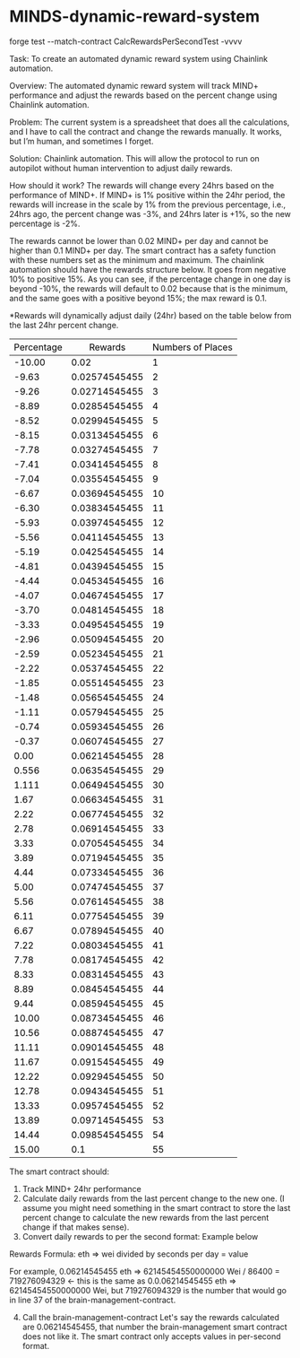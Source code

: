 ﻿# MINDS-dynamic-reward-system
forge test --match-contract CalcRewardsPerSecondTest -vvvv

Task: To create an automated dynamic reward system using Chainlink automation.

Overview: The automated dynamic reward system will track MIND+ performance and adjust the rewards based on the percent change using Chainlink automation.

Problem: The current system is a spreadsheet that does all the calculations, and I have to call the contract and change the rewards manually. It works, but I’m human, and sometimes I forget.

Solution: Chainlink automation. This will allow the protocol to run on autopilot without human intervention to adjust daily rewards.

How should it work?
The rewards will change every 24hrs based on the performance of MIND+. If MIND+ is 1% positive within the 24hr period, the rewards will increase in the scale by 1% from the previous percentage, i.e., 24hrs ago, the percent change was -3%, and 24hrs later is +1%, so the new percentage is -2%.

The rewards cannot be lower than 0.02 MIND+ per day and cannot be higher than 0.1 MIND+ per day. The smart contract has a safety function with these numbers set as the minimum and maximum. The chainlink automation should have the rewards structure below. It goes from negative 10% to positive 15%. As you can see, if the percentage change in one day is beyond -10%, the rewards will default to 0.02 because that is the minimum, and the same goes with a positive beyond 15%; the max reward is 0.1.

\*Rewards will dynamically adjust daily (24hr) based on the table below from the last 24hr percent change.

<table class="tg">
<thead>
  <tr>
    <th class="tg-183e"><span style="font-weight:400;font-style:normal;text-decoration:none;color:#000;background-color:transparent">Percentage</span></th>
    <th class="tg-lqy6"><span style="font-weight:400;font-style:normal;text-decoration:none;color:#000;background-color:transparent">Rewards </span></th>
    <th class="tg-eelb"><span style="font-weight:400;font-style:normal;text-decoration:none;color:#000;background-color:transparent">Numbers of Places</span></th>
  </tr>
</thead>
<tbody>
  <tr>
    <td class="tg-ianp"><span style="font-weight:400;font-style:normal;text-decoration:none;color:#000;background-color:transparent">-10.00</span></td>
    <td class="tg-lqy6"><span style="font-weight:400;font-style:normal;text-decoration:none;color:#000;background-color:transparent">0.02</span></td>
    <td class="tg-eelb"><span style="font-weight:400;font-style:normal;text-decoration:none;color:#000;background-color:transparent">1</span></td>
  </tr>  <tr>
    <td class="tg-ianp"><span style="font-weight:400;font-style:normal;text-decoration:none;color:#000;background-color:transparent">-9.63</span></td>
    <td class="tg-lqy6"><span style="font-weight:400;font-style:normal;text-decoration:none;color:#000;background-color:transparent">0.02574545455</span></td>
    <td class="tg-eelb"><span style="font-weight:400;font-style:normal;text-decoration:none;color:#000;background-color:transparent">2</span></td>
  </tr>
  <tr>
    <td class="tg-uyjh"><span style="font-weight:400;font-style:normal;text-decoration:none;color:#000;background-color:transparent">-9.26</span></td>
    <td class="tg-lqy6"><span style="font-weight:400;font-style:normal;text-decoration:none;color:#000;background-color:transparent">0.02714545455</span></td>
    <td class="tg-eelb"><span style="font-weight:400;font-style:normal;text-decoration:none;color:#000;background-color:transparent">3</span></td>
  </tr>
  <tr>
    <td class="tg-vzpl"><span style="font-weight:400;font-style:normal;text-decoration:none;color:#000;background-color:transparent">-8.89</span></td>
    <td class="tg-lqy6"><span style="font-weight:400;font-style:normal;text-decoration:none;color:#000;background-color:transparent">0.02854545455</span></td>
    <td class="tg-eelb"><span style="font-weight:400;font-style:normal;text-decoration:none;color:#000;background-color:transparent">4</span></td>
  </tr>
  <tr>
    <td class="tg-ox36"><span style="font-weight:400;font-style:normal;text-decoration:none;color:#000;background-color:transparent">-8.52</span></td>
    <td class="tg-lqy6"><span style="font-weight:400;font-style:normal;text-decoration:none;color:#000;background-color:transparent">0.02994545455</span></td>
    <td class="tg-eelb"><span style="font-weight:400;font-style:normal;text-decoration:none;color:#000;background-color:transparent">5</span></td>
  </tr>
  <tr>
    <td class="tg-j0pp"><span style="font-weight:400;font-style:normal;text-decoration:none;color:#000;background-color:transparent">-8.15</span></td>
    <td class="tg-lqy6"><span style="font-weight:400;font-style:normal;text-decoration:none;color:#000;background-color:transparent">0.03134545455</span></td>
    <td class="tg-eelb"><span style="font-weight:400;font-style:normal;text-decoration:none;color:#000;background-color:transparent">6</span></td>
  </tr>
  <tr>
    <td class="tg-mbqv"><span style="font-weight:400;font-style:normal;text-decoration:none;color:#000;background-color:transparent">-7.78</span></td>
    <td class="tg-lqy6"><span style="font-weight:400;font-style:normal;text-decoration:none;color:#000;background-color:transparent">0.03274545455</span></td>
    <td class="tg-eelb"><span style="font-weight:400;font-style:normal;text-decoration:none;color:#000;background-color:transparent">7</span></td>
  </tr>
  <tr>
    <td class="tg-moe0"><span style="font-weight:400;font-style:normal;text-decoration:none;color:#000;background-color:transparent">-7.41</span></td>
    <td class="tg-lqy6"><span style="font-weight:400;font-style:normal;text-decoration:none;color:#000;background-color:transparent">0.03414545455</span></td>
    <td class="tg-eelb"><span style="font-weight:400;font-style:normal;text-decoration:none;color:#000;background-color:transparent">8</span></td>
  </tr>
  <tr>
    <td class="tg-atvf"><span style="font-weight:400;font-style:normal;text-decoration:none;color:#000;background-color:transparent">-7.04</span></td>
    <td class="tg-lqy6"><span style="font-weight:400;font-style:normal;text-decoration:none;color:#000;background-color:transparent">0.03554545455</span></td>
    <td class="tg-eelb"><span style="font-weight:400;font-style:normal;text-decoration:none;color:#000;background-color:transparent">9</span></td>
  </tr>
  <tr>
    <td class="tg-meav"><span style="font-weight:400;font-style:normal;text-decoration:none;color:#000;background-color:transparent">-6.67</span></td>
    <td class="tg-lqy6"><span style="font-weight:400;font-style:normal;text-decoration:none;color:#000;background-color:transparent">0.03694545455</span></td>
    <td class="tg-eelb"><span style="font-weight:400;font-style:normal;text-decoration:none;color:#000;background-color:transparent">10</span></td>
  </tr>
  <tr>
    <td class="tg-8wzr"><span style="font-weight:400;font-style:normal;text-decoration:none;color:#000;background-color:transparent">-6.30</span></td>
    <td class="tg-lqy6"><span style="font-weight:400;font-style:normal;text-decoration:none;color:#000;background-color:transparent">0.03834545455</span></td>
    <td class="tg-eelb"><span style="font-weight:400;font-style:normal;text-decoration:none;color:#000;background-color:transparent">11</span></td>
  </tr>
  <tr>
    <td class="tg-ckpw"><span style="font-weight:400;font-style:normal;text-decoration:none;color:#000;background-color:transparent">-5.93</span></td>
    <td class="tg-lqy6"><span style="font-weight:400;font-style:normal;text-decoration:none;color:#000;background-color:transparent">0.03974545455</span></td>
    <td class="tg-eelb"><span style="font-weight:400;font-style:normal;text-decoration:none;color:#000;background-color:transparent">12</span></td>
  </tr>
  <tr>
    <td class="tg-cp4f"><span style="font-weight:400;font-style:normal;text-decoration:none;color:#000;background-color:transparent">-5.56</span></td>
    <td class="tg-lqy6"><span style="font-weight:400;font-style:normal;text-decoration:none;color:#000;background-color:transparent">0.04114545455</span></td>
    <td class="tg-eelb"><span style="font-weight:400;font-style:normal;text-decoration:none;color:#000;background-color:transparent">13</span></td>
  </tr>
  <tr>
    <td class="tg-im67"><span style="font-weight:400;font-style:normal;text-decoration:none;color:#000;background-color:transparent">-5.19</span></td>
    <td class="tg-lqy6"><span style="font-weight:400;font-style:normal;text-decoration:none;color:#000;background-color:transparent">0.04254545455</span></td>
    <td class="tg-eelb"><span style="font-weight:400;font-style:normal;text-decoration:none;color:#000;background-color:transparent">14</span></td>
  </tr>
  <tr>
    <td class="tg-sqq9"><span style="font-weight:400;font-style:normal;text-decoration:none;color:#000;background-color:transparent">-4.81</span></td>
    <td class="tg-lqy6"><span style="font-weight:400;font-style:normal;text-decoration:none;color:#000;background-color:transparent">0.04394545455</span></td>
    <td class="tg-eelb"><span style="font-weight:400;font-style:normal;text-decoration:none;color:#000;background-color:transparent">15</span></td>
  </tr>
  <tr>
    <td class="tg-jjak"><span style="font-weight:400;font-style:normal;text-decoration:none;color:#000;background-color:transparent">-4.44</span></td>
    <td class="tg-lqy6"><span style="font-weight:400;font-style:normal;text-decoration:none;color:#000;background-color:transparent">0.04534545455</span></td>
    <td class="tg-eelb"><span style="font-weight:400;font-style:normal;text-decoration:none;color:#000;background-color:transparent">16</span></td>
  </tr>
  <tr>
    <td class="tg-zlvt"><span style="font-weight:400;font-style:normal;text-decoration:none;color:#000;background-color:transparent">-4.07</span></td>
    <td class="tg-lqy6"><span style="font-weight:400;font-style:normal;text-decoration:none;color:#000;background-color:transparent">0.04674545455</span></td>
    <td class="tg-eelb"><span style="font-weight:400;font-style:normal;text-decoration:none;color:#000;background-color:transparent">17</span></td>
  </tr>
  <tr>
    <td class="tg-dhu9"><span style="font-weight:400;font-style:normal;text-decoration:none;color:#000;background-color:transparent">-3.70</span></td>
    <td class="tg-lqy6"><span style="font-weight:400;font-style:normal;text-decoration:none;color:#000;background-color:transparent">0.04814545455</span></td>
    <td class="tg-eelb"><span style="font-weight:400;font-style:normal;text-decoration:none;color:#000;background-color:transparent">18</span></td>
  </tr>
  <tr>
    <td class="tg-4aek"><span style="font-weight:400;font-style:normal;text-decoration:none;color:#000;background-color:transparent">-3.33</span></td>
    <td class="tg-lqy6"><span style="font-weight:400;font-style:normal;text-decoration:none;color:#000;background-color:transparent">0.04954545455</span></td>
    <td class="tg-eelb"><span style="font-weight:400;font-style:normal;text-decoration:none;color:#000;background-color:transparent">19</span></td>
  </tr>
  <tr>
    <td class="tg-eurt"><span style="font-weight:400;font-style:normal;text-decoration:none;color:#000;background-color:transparent">-2.96</span></td>
    <td class="tg-lqy6"><span style="font-weight:400;font-style:normal;text-decoration:none;color:#000;background-color:transparent">0.05094545455</span></td>
    <td class="tg-eelb"><span style="font-weight:400;font-style:normal;text-decoration:none;color:#000;background-color:transparent">20</span></td>
  </tr>
  <tr>
    <td class="tg-hto0"><span style="font-weight:400;font-style:normal;text-decoration:none;color:#000;background-color:transparent">-2.59</span></td>
    <td class="tg-lqy6"><span style="font-weight:400;font-style:normal;text-decoration:none;color:#000;background-color:transparent">0.05234545455</span></td>
    <td class="tg-eelb"><span style="font-weight:400;font-style:normal;text-decoration:none;color:#000;background-color:transparent">21</span></td>
  </tr>
  <tr>
    <td class="tg-qx0i"><span style="font-weight:400;font-style:normal;text-decoration:none;color:#000;background-color:transparent">-2.22</span></td>
    <td class="tg-lqy6"><span style="font-weight:400;font-style:normal;text-decoration:none;color:#000;background-color:transparent">0.05374545455</span></td>
    <td class="tg-eelb"><span style="font-weight:400;font-style:normal;text-decoration:none;color:#000;background-color:transparent">22</span></td>
  </tr>
  <tr>
    <td class="tg-qg8z"><span style="font-weight:400;font-style:normal;text-decoration:none;color:#000;background-color:transparent">-1.85</span></td>
    <td class="tg-lqy6"><span style="font-weight:400;font-style:normal;text-decoration:none;color:#000;background-color:transparent">0.05514545455</span></td>
    <td class="tg-eelb"><span style="font-weight:400;font-style:normal;text-decoration:none;color:#000;background-color:transparent">23</span></td>
  </tr>
  <tr>
    <td class="tg-amty"><span style="font-weight:400;font-style:normal;text-decoration:none;color:#000;background-color:transparent">-1.48</span></td>
    <td class="tg-lqy6"><span style="font-weight:400;font-style:normal;text-decoration:none;color:#000;background-color:transparent">0.05654545455</span></td>
    <td class="tg-eelb"><span style="font-weight:400;font-style:normal;text-decoration:none;color:#000;background-color:transparent">24</span></td>
  </tr>
  <tr>
    <td class="tg-t0dl"><span style="font-weight:400;font-style:normal;text-decoration:none;color:#000;background-color:transparent">-1.11</span></td>
    <td class="tg-lqy6"><span style="font-weight:400;font-style:normal;text-decoration:none;color:#000;background-color:transparent">0.05794545455</span></td>
    <td class="tg-eelb"><span style="font-weight:400;font-style:normal;text-decoration:none;color:#000;background-color:transparent">25</span></td>
  </tr>
  <tr>
    <td class="tg-ia7w"><span style="font-weight:400;font-style:normal;text-decoration:none;color:#000;background-color:transparent">-0.74</span></td>
    <td class="tg-lqy6"><span style="font-weight:400;font-style:normal;text-decoration:none;color:#000;background-color:transparent">0.05934545455</span></td>
    <td class="tg-eelb"><span style="font-weight:400;font-style:normal;text-decoration:none;color:#000;background-color:transparent">26</span></td>
  </tr>
  <tr>
    <td class="tg-d12q"><span style="font-weight:400;font-style:normal;text-decoration:none;color:#000;background-color:transparent">-0.37</span></td>
    <td class="tg-lqy6"><span style="font-weight:400;font-style:normal;text-decoration:none;color:#000;background-color:transparent">0.06074545455</span></td>
    <td class="tg-eelb"><span style="font-weight:400;font-style:normal;text-decoration:none;color:#000;background-color:transparent">27</span></td>
  </tr>
  <tr>
    <td class="tg-eelb"><span style="font-weight:400;font-style:normal;text-decoration:none;color:#000;background-color:transparent">0.00</span></td>
    <td class="tg-lqy6"><span style="font-weight:400;font-style:normal;text-decoration:none;color:#000;background-color:transparent">0.06214545455</span></td>
    <td class="tg-eelb"><span style="font-weight:400;font-style:normal;text-decoration:none;color:#000;background-color:transparent">28</span></td>
  </tr>
  <tr>
    <td class="tg-dugi"><span style="font-weight:400;font-style:normal;text-decoration:none;color:#000;background-color:transparent">0.556</span></td>
    <td class="tg-lqy6"><span style="font-weight:400;font-style:normal;text-decoration:none;color:#000;background-color:transparent">0.06354545455</span></td>
    <td class="tg-eelb"><span style="font-weight:400;font-style:normal;text-decoration:none;color:#000;background-color:transparent">29</span></td>
  </tr>
  <tr>
    <td class="tg-bfay"><span style="font-weight:400;font-style:normal;text-decoration:none;color:#000;background-color:transparent">1.111</span></td>
    <td class="tg-lqy6"><span style="font-weight:400;font-style:normal;text-decoration:none;color:#000;background-color:transparent">0.06494545455</span></td>
    <td class="tg-eelb"><span style="font-weight:400;font-style:normal;text-decoration:none;color:#000;background-color:transparent">30</span></td>
  </tr>
  <tr>
    <td class="tg-xa3i"><span style="font-weight:400;font-style:normal;text-decoration:none;color:#000;background-color:transparent">1.67</span></td>
    <td class="tg-lqy6"><span style="font-weight:400;font-style:normal;text-decoration:none;color:#000;background-color:transparent">0.06634545455</span></td>
    <td class="tg-eelb"><span style="font-weight:400;font-style:normal;text-decoration:none;color:#000;background-color:transparent">31</span></td>
  </tr>
  <tr>
    <td class="tg-p4zm"><span style="font-weight:400;font-style:normal;text-decoration:none;color:#000;background-color:transparent">2.22</span></td>
    <td class="tg-lqy6"><span style="font-weight:400;font-style:normal;text-decoration:none;color:#000;background-color:transparent">0.06774545455</span></td>
    <td class="tg-eelb"><span style="font-weight:400;font-style:normal;text-decoration:none;color:#000;background-color:transparent">32</span></td>
  </tr>
  <tr>
    <td class="tg-7tfv"><span style="font-weight:400;font-style:normal;text-decoration:none;color:#000;background-color:transparent">2.78</span></td>
    <td class="tg-lqy6"><span style="font-weight:400;font-style:normal;text-decoration:none;color:#000;background-color:transparent">0.06914545455</span></td>
    <td class="tg-eelb"><span style="font-weight:400;font-style:normal;text-decoration:none;color:#000;background-color:transparent">33</span></td>
  </tr>
  <tr>
    <td class="tg-zvyw"><span style="font-weight:400;font-style:normal;text-decoration:none;color:#000;background-color:transparent">3.33</span></td>
    <td class="tg-lqy6"><span style="font-weight:400;font-style:normal;text-decoration:none;color:#000;background-color:transparent">0.07054545455</span></td>
    <td class="tg-eelb"><span style="font-weight:400;font-style:normal;text-decoration:none;color:#000;background-color:transparent">34</span></td>
  </tr>
  <tr>
    <td class="tg-8a0t"><span style="font-weight:400;font-style:normal;text-decoration:none;color:#000;background-color:transparent">3.89</span></td>
    <td class="tg-lqy6"><span style="font-weight:400;font-style:normal;text-decoration:none;color:#000;background-color:transparent">0.07194545455</span></td>
    <td class="tg-eelb"><span style="font-weight:400;font-style:normal;text-decoration:none;color:#000;background-color:transparent">35</span></td>
  </tr>
  <tr>
    <td class="tg-o2jk"><span style="font-weight:400;font-style:normal;text-decoration:none;color:#000;background-color:transparent">4.44</span></td>
    <td class="tg-lqy6"><span style="font-weight:400;font-style:normal;text-decoration:none;color:#000;background-color:transparent">0.07334545455</span></td>
    <td class="tg-eelb"><span style="font-weight:400;font-style:normal;text-decoration:none;color:#000;background-color:transparent">36</span></td>
  </tr>
  <tr>
    <td class="tg-9pxb"><span style="font-weight:400;font-style:normal;text-decoration:none;color:#000;background-color:transparent">5.00</span></td>
    <td class="tg-lqy6"><span style="font-weight:400;font-style:normal;text-decoration:none;color:#000;background-color:transparent">0.07474545455</span></td>
    <td class="tg-eelb"><span style="font-weight:400;font-style:normal;text-decoration:none;color:#000;background-color:transparent">37</span></td>
  </tr>
  <tr>
    <td class="tg-n20g"><span style="font-weight:400;font-style:normal;text-decoration:none;color:#000;background-color:transparent">5.56</span></td>
    <td class="tg-lqy6"><span style="font-weight:400;font-style:normal;text-decoration:none;color:#000;background-color:transparent">0.07614545455</span></td>
    <td class="tg-eelb"><span style="font-weight:400;font-style:normal;text-decoration:none;color:#000;background-color:transparent">38</span></td>
  </tr>
  <tr>
    <td class="tg-r8o4"><span style="font-weight:400;font-style:normal;text-decoration:none;color:#000;background-color:transparent">6.11</span></td>
    <td class="tg-lqy6"><span style="font-weight:400;font-style:normal;text-decoration:none;color:#000;background-color:transparent">0.07754545455</span></td>
    <td class="tg-eelb"><span style="font-weight:400;font-style:normal;text-decoration:none;color:#000;background-color:transparent">39</span></td>
  </tr>
  <tr>
    <td class="tg-olkv"><span style="font-weight:400;font-style:normal;text-decoration:none;color:#000;background-color:transparent">6.67</span></td>
    <td class="tg-lqy6"><span style="font-weight:400;font-style:normal;text-decoration:none;color:#000;background-color:transparent">0.07894545455</span></td>
    <td class="tg-eelb"><span style="font-weight:400;font-style:normal;text-decoration:none;color:#000;background-color:transparent">40</span></td>
  </tr>
  <tr>
    <td class="tg-jk84"><span style="font-weight:400;font-style:normal;text-decoration:none;color:#000;background-color:transparent">7.22</span></td>
    <td class="tg-lqy6"><span style="font-weight:400;font-style:normal;text-decoration:none;color:#000;background-color:transparent">0.08034545455</span></td>
    <td class="tg-eelb"><span style="font-weight:400;font-style:normal;text-decoration:none;color:#000;background-color:transparent">41</span></td>
  </tr>
  <tr>
    <td class="tg-si87"><span style="font-weight:400;font-style:normal;text-decoration:none;color:#000;background-color:transparent">7.78</span></td>
    <td class="tg-lqy6"><span style="font-weight:400;font-style:normal;text-decoration:none;color:#000;background-color:transparent">0.08174545455</span></td>
    <td class="tg-eelb"><span style="font-weight:400;font-style:normal;text-decoration:none;color:#000;background-color:transparent">42</span></td>
  </tr>
  <tr>
    <td class="tg-0oem"><span style="font-weight:400;font-style:normal;text-decoration:none;color:#000;background-color:transparent">8.33</span></td>
    <td class="tg-lqy6"><span style="font-weight:400;font-style:normal;text-decoration:none;color:#000;background-color:transparent">0.08314545455</span></td>
    <td class="tg-eelb"><span style="font-weight:400;font-style:normal;text-decoration:none;color:#000;background-color:transparent">43</span></td>
  </tr>
  <tr>
    <td class="tg-u9j7"><span style="font-weight:400;font-style:normal;text-decoration:none;color:#000;background-color:transparent">8.89</span></td>
    <td class="tg-lqy6"><span style="font-weight:400;font-style:normal;text-decoration:none;color:#000;background-color:transparent">0.08454545455</span></td>
    <td class="tg-eelb"><span style="font-weight:400;font-style:normal;text-decoration:none;color:#000;background-color:transparent">44</span></td>
  </tr>
  <tr>
    <td class="tg-rctf"><span style="font-weight:400;font-style:normal;text-decoration:none;color:#000;background-color:transparent">9.44</span></td>
    <td class="tg-lqy6"><span style="font-weight:400;font-style:normal;text-decoration:none;color:#000;background-color:transparent">0.08594545455</span></td>
    <td class="tg-eelb"><span style="font-weight:400;font-style:normal;text-decoration:none;color:#000;background-color:transparent">45</span></td>
  </tr>
  <tr>
    <td class="tg-v2zu"><span style="font-weight:400;font-style:normal;text-decoration:none;color:#000;background-color:transparent">10.00</span></td>
    <td class="tg-lqy6"><span style="font-weight:400;font-style:normal;text-decoration:none;color:#000;background-color:transparent">0.08734545455</span></td>
    <td class="tg-eelb"><span style="font-weight:400;font-style:normal;text-decoration:none;color:#000;background-color:transparent">46</span></td>
  </tr>
  <tr>
    <td class="tg-4oxd"><span style="font-weight:400;font-style:normal;text-decoration:none;color:#000;background-color:transparent">10.56</span></td>
    <td class="tg-lqy6"><span style="font-weight:400;font-style:normal;text-decoration:none;color:#000;background-color:transparent">0.08874545455</span></td>
    <td class="tg-eelb"><span style="font-weight:400;font-style:normal;text-decoration:none;color:#000;background-color:transparent">47</span></td>
  </tr>
  <tr>
    <td class="tg-bm0b"><span style="font-weight:400;font-style:normal;text-decoration:none;color:#000;background-color:transparent">11.11</span></td>
    <td class="tg-lqy6"><span style="font-weight:400;font-style:normal;text-decoration:none;color:#000;background-color:transparent">0.09014545455</span></td>
    <td class="tg-eelb"><span style="font-weight:400;font-style:normal;text-decoration:none;color:#000;background-color:transparent">48</span></td>
  </tr>
  <tr>
    <td class="tg-e5a9"><span style="font-weight:400;font-style:normal;text-decoration:none;color:#000;background-color:transparent">11.67</span></td>
    <td class="tg-lqy6"><span style="font-weight:400;font-style:normal;text-decoration:none;color:#000;background-color:transparent">0.09154545455</span></td>
    <td class="tg-eelb"><span style="font-weight:400;font-style:normal;text-decoration:none;color:#000;background-color:transparent">49</span></td>
  </tr>
  <tr>
    <td class="tg-aip1"><span style="font-weight:400;font-style:normal;text-decoration:none;color:#000;background-color:transparent">12.22</span></td>
    <td class="tg-lqy6"><span style="font-weight:400;font-style:normal;text-decoration:none;color:#000;background-color:transparent">0.09294545455</span></td>
    <td class="tg-eelb"><span style="font-weight:400;font-style:normal;text-decoration:none;color:#000;background-color:transparent">50</span></td>
  </tr>
  <tr>
    <td class="tg-mwmv"><span style="font-weight:400;font-style:normal;text-decoration:none;color:#000;background-color:transparent">12.78</span></td>
    <td class="tg-lqy6"><span style="font-weight:400;font-style:normal;text-decoration:none;color:#000;background-color:transparent">0.09434545455</span></td>
    <td class="tg-eelb"><span style="font-weight:400;font-style:normal;text-decoration:none;color:#000;background-color:transparent">51</span></td>
  </tr>
  <tr>
    <td class="tg-qk2i"><span style="font-weight:400;font-style:normal;text-decoration:none;color:#000;background-color:transparent">13.33</span></td>
    <td class="tg-lqy6"><span style="font-weight:400;font-style:normal;text-decoration:none;color:#000;background-color:transparent">0.09574545455</span></td>
    <td class="tg-eelb"><span style="font-weight:400;font-style:normal;text-decoration:none;color:#000;background-color:transparent">52</span></td>
  </tr>
  <tr>
    <td class="tg-zj5l"><span style="font-weight:400;font-style:normal;text-decoration:none;color:#000;background-color:transparent">13.89</span></td>
    <td class="tg-lqy6"><span style="font-weight:400;font-style:normal;text-decoration:none;color:#000;background-color:transparent">0.09714545455</span></td>
    <td class="tg-eelb"><span style="font-weight:400;font-style:normal;text-decoration:none;color:#000;background-color:transparent">53</span></td>
  </tr>
  <tr>
    <td class="tg-xefy"><span style="font-weight:400;font-style:normal;text-decoration:none;color:#000;background-color:transparent">14.44</span></td>
    <td class="tg-lqy6"><span style="font-weight:400;font-style:normal;text-decoration:none;color:#000;background-color:transparent">0.09854545455</span></td>
    <td class="tg-eelb"><span style="font-weight:400;font-style:normal;text-decoration:none;color:#000;background-color:transparent">54</span></td>
  </tr>
  <tr>
    <td class="tg-1elw"><span style="font-weight:400;font-style:normal;text-decoration:none;color:#000;background-color:transparent">15.00</span></td>
    <td class="tg-lqy6"><span style="font-weight:400;font-style:normal;text-decoration:none;color:#000;background-color:transparent">0.1</span></td>
    <td class="tg-eelb"><span style="font-weight:400;font-style:normal;text-decoration:none;color:#000;background-color:transparent">55</span></td>
  </tr>
</tbody>
</table>

The smart contract should:

1. Track MIND+ 24hr performance
2. Calculate daily rewards from the last percent change to the new one. (I assume you might need something in the smart contract to store the last percent change to calculate the new rewards from the last percent change if that makes sense).
3. Convert daily rewards to per the second format: Example below

Rewards Formula: eth => wei divided by seconds per day = value

For example, 0.06214545455 eth => 62145454550000000 Wei / 86400 = 719276094329 ← this is the same as 0.0.06214545455 eth => 62145454550000000 Wei, but 719276094329 is the number that would go in line 37 of the brain-management-contract.

4. Call the brain-management-contract
   Let's say the rewards calculated are 0.06214545455, that number the brain-management smart contract does not like it. The smart contract only accepts values in per-second format.
